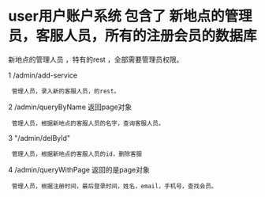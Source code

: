 # user用户账户系统  包含了 新地点的管理员，客服人员，所有的注册会员的数据库

新地点的管理人员 ，特有的rest  ，全部需要管理员权限。

  1  /admin/add-service 
  
     管理人员，录入新的客服人员，的rest。
     
  2  /admin/queryByName    返回page对象
  
     管理人员，根据新地点的客服人员的名字，查询客服人员。
     
  3  "/admin/delById"
  
     管理人员，根据新地点的客服人员的id，删除客服
     
  4  /admin/queryWithPage  返回的是page对象
  
     管理人员，根据注册时间，最后登录时间，姓名，email，手机号，查找会员。




